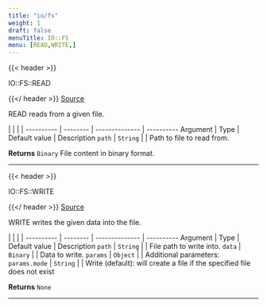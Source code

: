 ```yaml
---
title: "io/fs"
weight: 1
draft: false
menuTitle: IO::FS
menu: [READ,WRITE,]
---
```




{{< header >}}

IO::FS::READ

{{</ header >}}
[Source](https://github.com/MontFerret/ferret/tree/master/pkg/stdlib/io/fs/read.go#L14)

READ reads from a given file.

|          |          |                |
---------- | -------- | -------------- | ----------
Argument   | Type     | Default value  | Description
`path` | `String`  |  | Path to file to read from.


**Returns** `Binary` File content in binary format.
- - - -


{{< header >}}

IO::FS::WRITE

{{</ header >}}
[Source](https://github.com/MontFerret/ferret/tree/master/pkg/stdlib/io/fs/write.go#L20)

WRITE writes the given data into the file.

|          |          |                |
---------- | -------- | -------------- | ----------
Argument   | Type     | Default value  | Description
`path` | `String`  |  | File path to write into.
`data` | `Binary`  |  | Data to write.
`params` | `Object`  |  | Additional parameters:
`params.mode` | `String`  |  | Write (default): will create a file if the specified file does not exist


**Returns** `None`
- - - -
